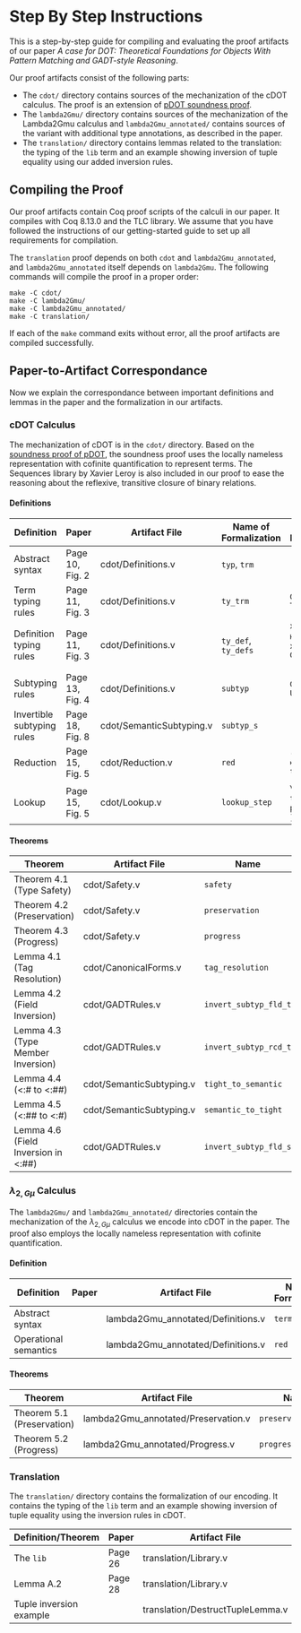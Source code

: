 # Step By Step Instructions

This is a step-by-step guide for compiling and evaluating the proof artifacts of our paper *A case for DOT: Theoretical Foundations for Objects With Pattern Matching and GADT-style Reasoning*.

Our proof artifacts consist of the following parts:

- The `cdot/` directory contains sources of the mechanization of the cDOT calculus.
  The proof is an extension of [pDOT soundness proof](https://github.com/amaurremi/dot-calculus/tree/master/src/extensions/paths).
- The `lambda2Gmu/` directory contains sources of the mechanization of the Lambda2Gmu calculus and `lambda2Gmu_annotated/` contains sources of the variant with additional type annotations, as described in the paper.
- The `translation/` directory contains lemmas related to the translation: the typing of the `lib` term and an example showing inversion of tuple equality using our added inversion rules.

## Compiling the Proof

Our proof artifacts contain Coq proof scripts of the calculi in our paper. It compiles with Coq 8.13.0 and the TLC library. We assume that you have followed the instructions of our getting-started guide to set up all requirements for compilation.

The `translation` proof depends on both `cdot` and `lambda2Gmu_annotated`, and `lambda2Gmu_annotated` itself depends on `lambda2Gmu`. The following commands will compile the proof in a proper order:

```
make -C cdot/
make -C lambda2Gmu/
make -C lambda2Gmu_annotated/
make -C translation/
```

If each of the `make` command exits without error, all the proof artifacts are compiled successfully.

## Paper-to-Artifact Correspondance

Now we explain the correspondance between important definitions and lemmas in the paper and the formalization in our artifacts.

### cDOT Calculus

The mechanization of cDOT is in the `cdot/` directory. Based on the [soundness proof of pDOT](https://github.com/amaurremi/dot-calculus/tree/master/src/extensions/paths), the soundness proof uses the locally nameless representation with cofinite quantification to represent terms. The Sequences library by Xavier Leroy is also included in our proof to ease the reasoning about the reflexive, transitive closure of binary relations.

#### Definitions

| Definition                 | Paper           | Artifact File            | Name of Formalization | Proof Notation                           |
| -------------------------- | --------------- | ------------------------ | --------------------- | ---------------------------------------- |
| Abstract syntax            | Page 10, Fig. 2 | cdot/Definitions.v       | `typ`, `trm`          |                                          |
| Term typing rules          | Page 11, Fig. 3 | cdot/Definitions.v       | `ty_trm`              | `G ⊢ t : T`                              |
| Definition typing rules    | Page 11, Fig. 3 | cdot/Definitions.v       | `ty_def`, `ty_defs`   | `x; bs; G ⊢ d : D`, `x; bs; G ⊢ ds :: T` |
| Subtyping rules            | Page 13, Fig. 4 | cdot/Definitions.v       | `subtyp`              | `G ⊢ T <: U`                             |
| Invertible subtyping rules | Page 18, Fig. 8 | cdot/SemanticSubtyping.v | `subtyp_s`            |                                          |
| Reduction                  | Page 15, Fig. 5 | cdot/Reduction.v         | `red`                 | `(γ, t) ⟼ (γ', t')`                      |
| Lookup                     | Page 15, Fig. 5 | cdot/Lookup.v            | `lookup_step`         | `γ ⟦ p ⤳ t ⟧`, `γ ⟦ p ⤳* t ⟧`            |

#### Theorems

| Theorem                             | Artifact File            | Name                  |
| ----------------------------------- | ------------------------ | --------------------- |
| Theorem 4.1 (Type Safety)           | cdot/Safety.v            | `safety`              |
| Theorem 4.2 (Preservation)          | cdot/Safety.v            | `preservation`        |
| Theorem 4.3 (Progress)              | cdot/Safety.v            | `progress`            |
| Lemma 4.1 (Tag Resolution)          | cdot/CanonicalForms.v    | `tag_resolution`      |
| Lemma 4.2 (Field Inversion)         | cdot/GADTRules.v         | `invert_subtyp_fld_t` |
| Lemma 4.3 (Type Member Inversion)   | cdot/GADTRules.v         | `invert_subtyp_rcd_t` |
| Lemma 4.4 (<:# to <:##)             | cdot/SemanticSubtyping.v | `tight_to_semantic`   |
| Lemma 4.5 (<:## to <:#)             | cdot/SemanticSubtyping.v | `semantic_to_tight`   |
| Lemma 4.6 (Field Inversion in <:##) | cdot/GADTRules.v         | `invert_subtyp_fld_s` |

### $\lambda_{2,G\mu}$ Calculus

The `lambda2Gmu/` and `lambda2Gmu_annotated/` directories contain the mechanization of the $\lambda_{2,G\mu}$ calculus we encode into cDOT in the paper. The proof also employs the locally nameless representation with cofinite quantification.

#### Definition

| Definition            | Paper | Artifact File                      | Name of Formalization | Proof Notation |
| --------------------- | ----- | ---------------------------------- | --------------------- | -------------- |
| Abstract syntax       |       | lambda2Gmu_annotated/Definitions.v | `term`                |                |
| Operational semantics |       | lambda2Gmu_annotated/Definitions.v | `red`                 | `e1 --> e2`    |

#### Theorems

| Theorem                    | Artifact File                       | Name               |
| -------------------------- | ----------------------------------- | ------------------ |
| Theorem 5.1 (Preservation) | lambda2Gmu_annotated/Preservation.v | `preservation_thm` |
| Theorem 5.2 (Progress)     | lambda2Gmu_annotated/Progress.v     | `progress_thm`     |

### Translation

The `translation/` directory contains the formalization of our encoding. It contains the typing of the `lib` term and an example showing inversion of tuple equality using the inversion rules in cDOT.

| Definition/Theorem      | Paper   | Artifact File                    | Name                   |
| ----------------------- | ------- | -------------------------------- | ---------------------- |
| The `lib`               | Page 26 | translation/Library.v            | `libTrm`               |
| Lemma A.2               | Page 28 | translation/Library.v            | `libTypes`             |
| Tuple inversion example |         | translation/DestructTupleLemma.v | `destruct_tuple_lemma` |
